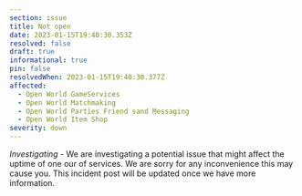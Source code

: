```yaml
---
section: issue
title: Not open
date: 2023-01-15T19:40:30.353Z
resolved: false
draft: true
informational: true
pin: false
resolvedWhen: 2023-01-15T19:40:30.377Z
affected:
  - Open World GameServices
  - Open World Matchmaking
  - Open World Parties Friend sand Messaging
  - Open World Item Shop
severity: down
---
```

*Investigating* - We are investigating a potential issue that might affect the uptime of one our of services. We are sorry for any inconvenience this may cause you. This incident post will be updated once we have more information.